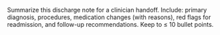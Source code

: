 Summarize this discharge note for a clinician handoff.
Include: primary diagnosis, procedures, medication changes (with reasons),
red flags for readmission, and follow-up recommendations.
Keep to ≤ 10 bullet points.

